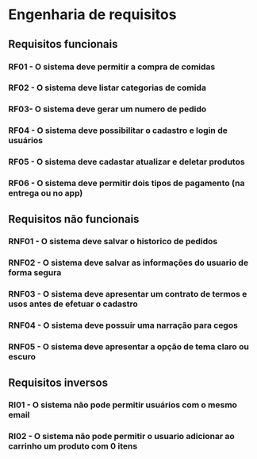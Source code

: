# Engenharia de requisitos

## Requisitos funcionais

### RF01 - O sistema deve permitir a compra de comidas
### RF02 - O sistema deve listar categorias de comida
### RF03- O sistema deve gerar um numero de pedido
### RF04 - O sistema deve possibilitar o cadastro e login de usuários
### RF05 - O sistema deve cadastar atualizar e deletar produtos
### RF06 - O sistema deve permitir dois tipos de pagamento (na entrega ou no app) 

## Requisitos não funcionais

### RNF01 - O sistema deve salvar o historico de pedidos
### RNF02 - O sistema deve salvar as informações do usuario de forma segura
### RNF03 - O sistema deve apresentar um contrato de termos e usos antes de efetuar o cadastro
### RNF04 - O sistema deve possuir uma narração para cegos 
### RNF05 - O sistema deve apresentar a opção de tema claro ou escuro 

## Requisitos inversos

### RI01 - O sistema não pode permitir usuários com o mesmo email
### RI02 - O sistema não pode permitir o usuario adicionar ao carrinho um produto com 0 itens
